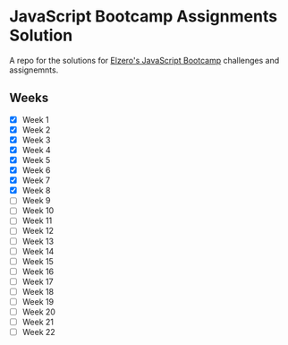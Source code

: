 # JavaScript Bootcamp Assignments Solution

A repo for the solutions for
[Elzero's JavaScript Bootcamp](https://elzero.org/study/javascript-bootcamp-2021-study-plan/) challenges and
assignemnts.

## Weeks

-   [x] Week 1
-   [x] Week 2
-   [x] Week 3
-   [x] Week 4
-   [x] Week 5
-   [x] Week 6
-   [x] Week 7
-   [x] Week 8
-   [ ] Week 9
-   [ ] Week 10
-   [ ] Week 11
-   [ ] Week 12
-   [ ] Week 13
-   [ ] Week 14
-   [ ] Week 15
-   [ ] Week 16
-   [ ] Week 17
-   [ ] Week 18
-   [ ] Week 19
-   [ ] Week 20
-   [ ] Week 21
-   [ ] Week 22
